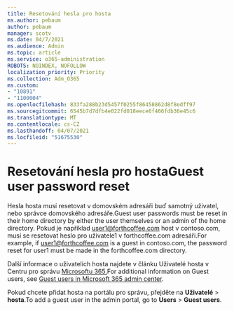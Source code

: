 ```yaml
---
title: Resetování hesla pro hosta
ms.author: pebaum
author: pebaum
manager: scotv
ms.date: 04/7/2021
ms.audience: Admin
ms.topic: article
ms.service: o365-administration
ROBOTS: NOINDEX, NOFOLLOW
localization_priority: Priority
ms.collection: Adm_O365
ms.custom:
- "10891"
- "1100004"
ms.openlocfilehash: 833fa288b23d5457f0255f86458862d8f8edff97
ms.sourcegitcommit: 6545b7d7dfb4e022fd018eece6f466fdb36e45c6
ms.translationtype: MT
ms.contentlocale: cs-CZ
ms.lasthandoff: 04/07/2021
ms.locfileid: "51675530"
---
```

# <a name="guest-user-password-reset"></a><span data-ttu-id="8808c-102">Resetování hesla pro hosta</span><span class="sxs-lookup"><span data-stu-id="8808c-102">Guest user password reset</span></span>

<span data-ttu-id="8808c-103">Hesla hosta musí resetovat v domovském adresáři buď samotný uživatel, nebo správce domovského adresáře.</span><span class="sxs-lookup"><span data-stu-id="8808c-103">Guest user passwords must be reset in their home directory by either the user themselves or an admin of the home directory.</span></span> <span data-ttu-id="8808c-104">Pokud je například user1@forthcoffee.com host v contoso.com, musí se resetovat heslo pro uživatele1 v forthcoffee.com adresáři.</span><span class="sxs-lookup"><span data-stu-id="8808c-104">For example, if user1@forthcoffee.com is a guest in contoso.com, the password reset for user1 must be made in the forthcoffee.com directory.</span></span>

<span data-ttu-id="8808c-105">Další informace o uživatelích hosta najdete v článku Uživatelé hosta v Centru pro správu [Microsoftu 365.](https://docs.microsoft.com/microsoft-365/admin/add-users/about-guest-users)</span><span class="sxs-lookup"><span data-stu-id="8808c-105">For additional information on Guest users, see [Guest users in Microsoft 365 admin center](https://docs.microsoft.com/microsoft-365/admin/add-users/about-guest-users).</span></span>

<span data-ttu-id="8808c-106">Pokud chcete přidat hosta na portálu pro správu, přejděte na **Uživatelé**  >  **hosta**.</span><span class="sxs-lookup"><span data-stu-id="8808c-106">To add a guest user in the admin portal, go to **Users** > **Guest users**.</span></span>